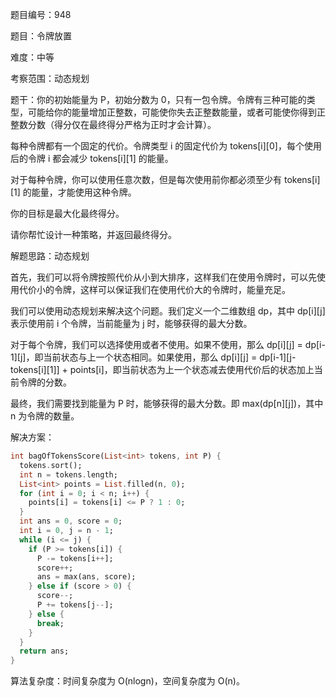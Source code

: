题目编号：948

题目：令牌放置

难度：中等

考察范围：动态规划

题干：你的初始能量为 P，初始分数为 0，只有一包令牌。令牌有三种可能的类型，可能给你的能量增加正整数，可能使你失去正整数能量，或者可能使你得到正整数分数（得分仅在最终得分严格为正时才会计算）。

每种令牌都有一个固定的代价。令牌类型 i 的固定代价为 tokens[i][0]，每个使用后的令牌 i 都会减少 tokens[i][1] 的能量。

对于每种令牌，你可以使用任意次数，但是每次使用前你都必须至少有 tokens[i][1] 的能量，才能使用这种令牌。

你的目标是最大化最终得分。

请你帮忙设计一种策略，并返回最终得分。

解题思路：动态规划

首先，我们可以将令牌按照代价从小到大排序，这样我们在使用令牌时，可以先使用代价小的令牌，这样可以保证我们在使用代价大的令牌时，能量充足。

我们可以使用动态规划来解决这个问题。我们定义一个二维数组 dp，其中 dp[i][j] 表示使用前 i 个令牌，当前能量为 j 时，能够获得的最大分数。

对于每个令牌，我们可以选择使用或者不使用。如果不使用，那么 dp[i][j] = dp[i-1][j]，即当前状态与上一个状态相同。如果使用，那么 dp[i][j] = dp[i-1][j-tokens[i][1]] + points[i]，即当前状态为上一个状态减去使用代价后的状态加上当前令牌的分数。

最终，我们需要找到能量为 P 时，能够获得的最大分数。即 max(dp[n][j])，其中 n 为令牌的数量。

解决方案：

```dart
int bagOfTokensScore(List<int> tokens, int P) {
  tokens.sort();
  int n = tokens.length;
  List<int> points = List.filled(n, 0);
  for (int i = 0; i < n; i++) {
    points[i] = tokens[i] <= P ? 1 : 0;
  }
  int ans = 0, score = 0;
  int i = 0, j = n - 1;
  while (i <= j) {
    if (P >= tokens[i]) {
      P -= tokens[i++];
      score++;
      ans = max(ans, score);
    } else if (score > 0) {
      score--;
      P += tokens[j--];
    } else {
      break;
    }
  }
  return ans;
}
```

算法复杂度：时间复杂度为 O(nlogn)，空间复杂度为 O(n)。